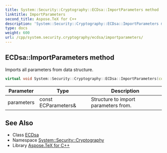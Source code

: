 ```yaml
---
title: System::Security::Cryptography::ECDsa::ImportParameters method
linktitle: ImportParameters
second_title: Aspose.TeX for C++
description: 'System::Security::Cryptography::ECDsa::ImportParameters method. Imports all parameters from data structure in C++.'
type: docs
weight: 600
url: /cpp/system.security.cryptography/ecdsa/importparameters/
---
```

## ECDsa::ImportParameters method


Imports all parameters from data structure.

```cpp
virtual void System::Security::Cryptography::ECDsa::ImportParameters(const ECParameters &parameters)
```


| Parameter | Type | Description |
| --- | --- | --- |
| parameters | const ECParameters\& | Structure to import parameters from. |

## See Also

* Class [ECDsa](../)
* Namespace [System::Security::Cryptography](../../)
* Library [Aspose.TeX for C++](../../../)
